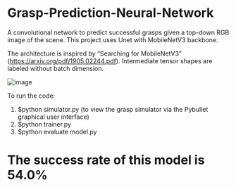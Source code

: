 # Grasp-Prediction-Neural-Network
A convolutional network to predict successful grasps given a top-down RGB image of the scene. This project uses Unet with MobileNetV3 backbone.

The architecture is inspired by “Searching for MobileNetV3” (https://arxiv.org/pdf/1905.02244.pdf). Intermediate tensor shapes are labeled without batch dimension.

![image](https://github.com/laleth15/Grasp-Prediction-Neural-Network/assets/63454572/1377a463-0b13-4c15-9f00-50b258dcefcc)

To run the code:
1. $python simulator.py (to view the grasp simulator via the Pybullet graphical user interface)
2. $python trainer.py
3. $python evaluate model.py

# The success rate of this model is 54.0%
